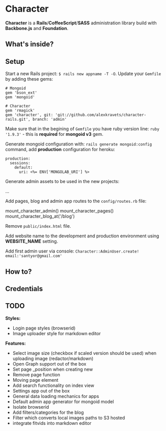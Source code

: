 # Character

**Character** is a **Rails**/**CoffeeScript**/**SASS** administration library build with **Backbone.js** and **Foundation**.


## What's inside?


## Setup

Start a new Rails project: ```$ rails new appname -T -O```. Update your ```Gemfile``` by adding these gems:

    # Mongoid
    gem 'bson_ext'
    gem 'mongoid'

    # Character
    gem 'rmagick'
    gem 'character', git: 'git://github.com/alexkravets/character-rails.git', branch: 'admin'

Make sure that in the begining of ```Gemfile``` you have ruby version line: ```ruby '1.9.3'``` - this is **required** for **mongoid v3** gem.

Generate mongoid configuration with: ```rails generate mongoid:config``` command, add **production** configuration for heroku:

    production:
      sessions:
        default:
          uri: <%= ENV['MONGOLAB_URI'] %>

Generate admin assets to be used in the new projects:

...

Add pages, blog and admin app routes to the ```config/routes.rb``` file:

  mount_character_admin()
  mount_character_pages()
  mount_character_blog_at('/blog')

Remove ```public/index.html``` file.


Add website name to the development and production environment using **WEBSITE_NAME** setting.

Add first admin user via console: ```Character::AdminUser.create! email:'santyor@gmail.com'``` 









## How to?


## Credentials


## TODO

**Styles:**
 - Login page styles (browserid)
 - Image uploader style for markdown editor

**Features:**
 - Select image size (checkbox if scaled version should be used) when uploading image (redactor/markdown)
 - Open Graph support out of the box
 - Set page _position when creating new
 - Remove page function
 - Moving page element
 - Add search functionality on index view
 - Settings app out of the box
 - General data loading mechanics for apps
 - Default admin app generator for mongoid model
 - Isolate browserid
 - Add filters/categories for the blog
 - Filter which converts local images paths to S3 hosted
 - integrate fitvids into markdown editor


